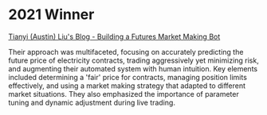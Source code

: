 # 2021 Winner
[Tianyi (Austin) Liu's Blog - Building a Futures Market Making Bot](https://tianyi.io/post/chicago1/) 

Their approach was multifaceted, focusing on accurately predicting the future price of electricity contracts, trading aggressively yet minimizing risk, and augmenting their automated system with human intuition. Key elements included determining a 'fair' price for contracts, managing position limits effectively, and using a market making strategy that adapted to different market situations. They also emphasized the importance of parameter tuning and dynamic adjustment during live trading.
